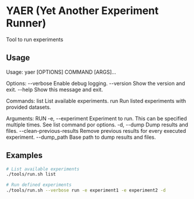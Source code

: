 #  YAER (Yet Another Experiment Runner)
Tool to run experiments

## Usage
Usage: yaer [OPTIONS] COMMAND [ARGS]...

Options:
  --verbose  Enable debug logging.
  --version  Show the version and exit.
  --help     Show this message and exit.

Commands:
  list  List available experiments.
  run   Run listed experiments with provided datasets.

Arguments:
RUN
-e, --experiment            Experiment to run. This can be specified multiple times. See list command por options.
-d, --dump                  Dump results and files.
--clean-previous-results    Remove previous results for every executed experiment.
--dump_path                 Base path to dump results and files.

## Examples
```bash
# List available experiments
./tools/run.sh list
```

```bash
# Run defined experiments
./tools/run.sh --verbose run -e experiment1 -e experiment2 -d
```
